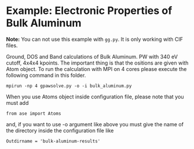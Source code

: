 # Example: Electronic Properties of Bulk Aluminum

**Note:** You can not use this example with `gg.py`. It is only working with CIF files.

Ground, DOS and Band calculations of Bulk Aluminum. PW with 340 eV cutoff, 4x4x4 kpoints. The important thing is that the ositions are given with Atom object. To run the calculation with MPI on 4 cores please execute the following command in this folder.

    mpirun -np 4 gpawsolve.py -o -i bulk_aluminum.py
	
When you use Atoms object inside configuration file, please note that you must add

    from ase import Atoms

and, if you want to use -o argument like above you must give the name of the directory inside the configuration file like

    Outdirname = 'bulk-aluminum-results'
